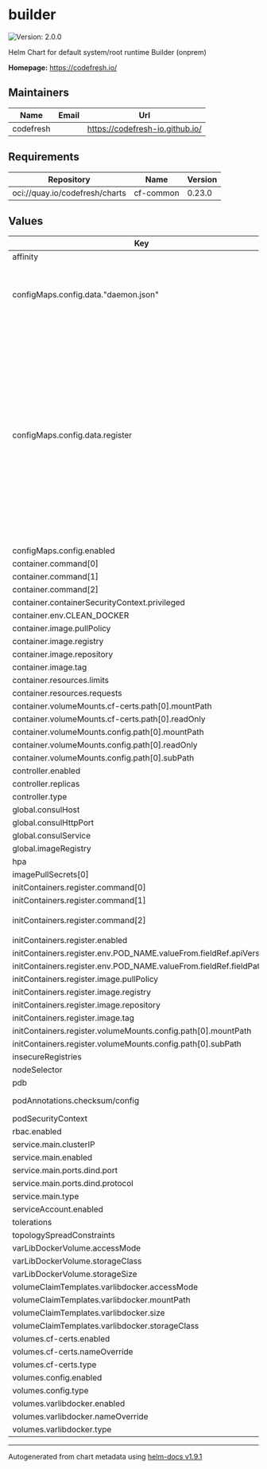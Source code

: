 # builder

![Version: 2.0.0](https://img.shields.io/badge/Version-2.0.0-informational?style=flat-square)

Helm Chart for default system/root runtime Builder (onprem)

**Homepage:** <https://codefresh.io/>

## Maintainers

| Name | Email | Url |
| ---- | ------ | --- |
| codefresh |  | <https://codefresh-io.github.io/> |

## Requirements

| Repository | Name | Version |
|------------|------|---------|
| oci://quay.io/codefresh/charts | cf-common | 0.23.0 |

## Values

| Key | Type | Default | Description |
|-----|------|---------|-------------|
| affinity | object | `{}` |  |
| configMaps.config.data."daemon.json" | string | `"{\n  \"hosts\": [ \"unix:///var/run/docker.sock\",\n            \"tcp://0.0.0.0:{{ .Values.service.main.ports.dind.port }}\"],\n  \"storage-driver\": \"overlay2\",\n  \"tlsverify\": true,\n  \"tls\": true,\n  \"tlscacert\": \"/etc/ssl/cf/ca.pem\",\n  \"tlscert\": \"/etc/ssl/cf/cert.pem\",\n  \"tlskey\": \"/etc/ssl/cf/key.pem\",\n  \"insecure-registries\" : [ {{- range $i, $e := .Values.insecureRegistries }} {{- if $i }},{{ end }} {{ $e | quote }} {{- end }} ]\n}\n"` |  |
| configMaps.config.data.register | string | `"#!/bin/sh\nset -e\nNODE_NAME=\"$1\"\nSUBDOMAIN=\"$2\"\nNODE_ADDRESS=\"$1.$2\"\nCONSUL={{ include (printf \"cf-common-%s.classic.calculateConsulUri\" (index .Subcharts \"cf-common\").Chart.Version  ) . }}\nACCOUNT=codefresh\nROLE=builder\nPROVIDER='\n{\n  \"name\": \"kube-nodes\",\n  \"type\": \"internal\"\n}'\nSYSTEM_DATA='{\"os_name\": \"dind\"}'\nNODE_SERVICE='\n{\n  \"Node\": \"'${NODE_NAME}'\",\n  \"Address\": \"'${NODE_ADDRESS}'\",\n  \"Service\": {\n    \"Service\": \"docker-node\",\n    \"Tags\": [\n      \"dind\",\n      \"noagent\",\n      \"account_codefresh\",\n      \"type_builder\"\n    ],\n    \"Address\": \"'${NODE_ADDRESS}'\",\n    \"Port\": {{ .Values.service.main.ports.dind.port }}\n  },\n  \"Check\": {\n    \"Node\": \"\",\n    \"CheckID\": \"service:docker-node\",\n    \"Name\": \"Remote Node Check\",\n    \"Notes\": \"Check builder is up and running\",\n    \"Output\": \"Builder alive and reachable\",\n    \"Status\": \"passing\",\n    \"ServiceID\": \"docker-node\"\n  }\n}'\necho \"Registering dind node ($NODE_NAME) in consul. Configuration: ${NODE_SERVICE}\"\ncurl -X PUT -d \"${NODE_SERVICE}\" ${CONSUL}/v1/catalog/register\ncurl -X PUT -d \"${NODE_ADDRESS}\" ${CONSUL}/v1/kv/services/docker-node/${NODE_NAME}/publicAddress\ncurl -X PUT -d \"${ACCOUNT}\" ${CONSUL}/v1/kv/services/docker-node/${NODE_NAME}/account\ncurl -X PUT -d \"${ROLE}\" ${CONSUL}/v1/kv/services/docker-node/${NODE_NAME}/role\ncurl -X PUT -d \"${PROVIDER}\" ${CONSUL}/v1/kv/services/docker-node/${NODE_NAME}/systemData\ncurl -X PUT -d \"${SYSTEM_DATA}\" ${CONSUL}/v1/kv/services/docker-node/${NODE_NAME}/provider\n"` |  |
| configMaps.config.enabled | bool | `true` |  |
| container.command[0] | string | `"/bin/sh"` |  |
| container.command[1] | string | `"-c"` |  |
| container.command[2] | string | `"./run.sh\n"` |  |
| container.containerSecurityContext.privileged | bool | `true` |  |
| container.env.CLEAN_DOCKER | string | `"true"` |  |
| container.image.pullPolicy | string | `"IfNotPresent"` |  |
| container.image.registry | string | `"quay.io"` |  |
| container.image.repository | string | `"codefresh/dind"` |  |
| container.image.tag | string | `"26.1.4-1.28.8"` |  |
| container.resources.limits | object | `{}` |  |
| container.resources.requests | object | `{}` |  |
| container.volumeMounts.cf-certs.path[0].mountPath | string | `"/etc/ssl/cf"` |  |
| container.volumeMounts.cf-certs.path[0].readOnly | bool | `true` |  |
| container.volumeMounts.config.path[0].mountPath | string | `"/etc/docker/daemon.json"` |  |
| container.volumeMounts.config.path[0].readOnly | bool | `true` |  |
| container.volumeMounts.config.path[0].subPath | string | `"daemon.json"` |  |
| controller.enabled | bool | `true` |  |
| controller.replicas | int | `1` |  |
| controller.type | string | `"statefulset"` |  |
| global.consulHost | string | `""` |  |
| global.consulHttpPort | int | `8500` |  |
| global.consulService | string | `"consul-headless"` |  |
| global.imageRegistry | string | `""` |  |
| hpa | object | `{}` |  |
| imagePullSecrets[0] | string | `"{{ .Release.Name }}-{{ .Values.global.codefresh }}-registry"` |  |
| initContainers.register.command[0] | string | `"/bin/sh"` |  |
| initContainers.register.command[1] | string | `"-c"` |  |
| initContainers.register.command[2] | string | `"cp -L /opt/dind/register /usr/local/bin/\nchmod +x /usr/local/bin/register\n/usr/local/bin/register ${POD_NAME} {{ template \"builder.fullname\" . }}.{{ .Release.Namespace}}.svc\n"` |  |
| initContainers.register.enabled | bool | `true` |  |
| initContainers.register.env.POD_NAME.valueFrom.fieldRef.apiVersion | string | `"v1"` |  |
| initContainers.register.env.POD_NAME.valueFrom.fieldRef.fieldPath | string | `"metadata.name"` |  |
| initContainers.register.image.pullPolicy | string | `"IfNotPresent"` |  |
| initContainers.register.image.registry | string | `"quay.io"` |  |
| initContainers.register.image.repository | string | `"codefresh/curl"` |  |
| initContainers.register.image.tag | string | `"8.4.0"` |  |
| initContainers.register.volumeMounts.config.path[0].mountPath | string | `"/opt/dind/register"` |  |
| initContainers.register.volumeMounts.config.path[0].subPath | string | `"register"` |  |
| insecureRegistries | list | `[]` |  |
| nodeSelector | object | `{}` |  |
| pdb | object | `{}` |  |
| podAnnotations.checksum/config | string | `"{{ include (print .Template.BasePath \"/configmap.yaml\") . | sha256sum }}"` |  |
| podSecurityContext | object | `{}` |  |
| rbac.enabled | bool | `false` |  |
| service.main.clusterIP | string | `"None"` |  |
| service.main.enabled | bool | `true` |  |
| service.main.ports.dind.port | int | `1300` |  |
| service.main.ports.dind.protocol | string | `"TCP"` |  |
| service.main.type | string | `"ClusterIP"` |  |
| serviceAccount.enabled | bool | `false` |  |
| tolerations | list | `[]` |  |
| topologySpreadConstraints | list | `[]` |  |
| varLibDockerVolume.accessMode | string | `nil` |  |
| varLibDockerVolume.storageClass | string | `nil` |  |
| varLibDockerVolume.storageSize | string | `nil` |  |
| volumeClaimTemplates.varlibdocker.accessMode | string | `"ReadWriteOnce"` |  |
| volumeClaimTemplates.varlibdocker.mountPath | string | `"/var/lib/docker"` |  |
| volumeClaimTemplates.varlibdocker.size | string | `"100Gi"` |  |
| volumeClaimTemplates.varlibdocker.storageClass | string | `nil` |  |
| volumes.cf-certs.enabled | bool | `true` |  |
| volumes.cf-certs.nameOverride | string | `"{{ .Release.Name }}-{{ .Values.global.codefresh }}-certs-client"` |  |
| volumes.cf-certs.type | string | `"secret"` |  |
| volumes.config.enabled | bool | `true` |  |
| volumes.config.type | string | `"configMap"` |  |
| volumes.varlibdocker.enabled | bool | `false` |  |
| volumes.varlibdocker.nameOverride | string | `nil` |  |
| volumes.varlibdocker.type | string | `"pvc"` |  |

----------------------------------------------
Autogenerated from chart metadata using [helm-docs v1.9.1](https://github.com/norwoodj/helm-docs/releases/v1.9.1)
